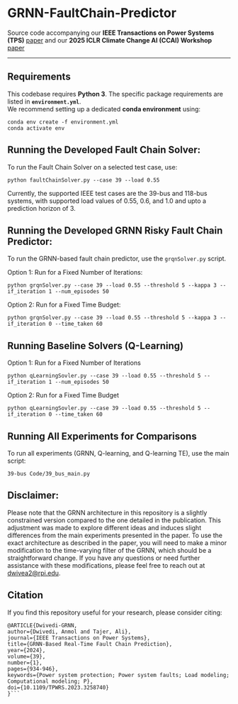 # GRNN-FaultChain-Predictor

Source code accompanying our **IEEE Transactions on Power Systems (TPS)** [paper](https://ieeexplore.ieee.org/abstract/document/10075543) 
and our **2025 ICLR Climate Change AI (CCAI) Workshop** [paper](https://www.climatechange.ai/events/iclr2025)

---

## Requirements

This codebase requires **Python 3**. The specific package requirements are listed in **`environment.yml`**.  
We recommend setting up a dedicated **conda environment** using:

```
conda env create -f environment.yml
conda activate env
```

## Running the Developed Fault Chain Solver:

To run the Fault Chain Solver on a selected test case, use:
```
python faultChainSolver.py --case 39 --load 0.55
```
Currently, the supported IEEE test cases are the 39-bus and 118-bus systems, with supported load values of 0.55, 0.6, and 1.0 and upto a prediction horizon of 3.



## Running the Developed GRNN Risky Fault Chain Predictor:

To run the GRNN-based fault chain predictor, use the `grqnSolver.py` script.

Option 1: Run for a Fixed Number of Iterations:
```
python grqnSolver.py --case 39 --load 0.55 --threshold 5 --kappa 3 --if_iteration 1 --num_episodes 50
```

Option 2: Run for a Fixed Time Budget:
```
python grqnSolver.py --case 39 --load 0.55 --threshold 5 --kappa 3 --if_iteration 0 --time_taken 60
```


## Running Baseline Solvers (Q-Learning)

Option 1: Run for a Fixed Number of Iterations
```
python qLearningSovler.py --case 39 --load 0.55 --threshold 5 --if_iteration 1 --num_episodes 50
```

Option 2: Run for a Fixed Time Budget
```
python qLearningSovler.py --case 39 --load 0.55 --threshold 5 --if_iteration 0 --time_taken 60
```

## Running All Experiments for Comparisons

To run all experiments (GRNN, Q-learning, and Q-learning TE), use the main script:
```
39-bus Code/39_bus_main.py
```

## Disclaimer:

Please note that the GRNN architecture in this repository is a slightly constrained version compared to the one detailed in the publication. This adjustment was made to explore different ideas and induces slight differences from the main experiments presented in the paper. To use the exact architecture as described in the paper, you will need to make a minor modification to the time-varying filter of the GRNN, which should be a straightforward change. If you have any questions or need further assistance with these modifications, please feel free to reach out at [dwivea2@rpi.edu](mailto:dwivea2@rpi.edu).

## Citation
If you find this repository useful for your research, please consider citing:
```
@ARTICLE{Dwivedi-GRNN,
author={Dwivedi, Anmol and Tajer, Ali},
journal={IEEE Transactions on Power Systems},
title={GRNN-Based Real-Time Fault Chain Prediction},
year={2024},
volume={39},
number={1},
pages={934-946},
keywords={Power system protection; Power system faults; Load modeling; Computational modeling; P},
doi={10.1109/TPWRS.2023.3258740}
}```
